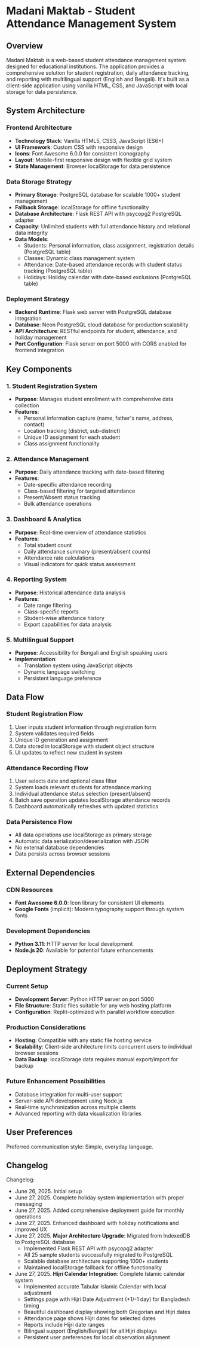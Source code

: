 # Madani Maktab - Student Attendance Management System

## Overview

Madani Maktab is a web-based student attendance management system designed for educational institutions. The application provides a comprehensive solution for student registration, daily attendance tracking, and reporting with multilingual support (English and Bengali). It's built as a client-side application using vanilla HTML, CSS, and JavaScript with local storage for data persistence.

## System Architecture

### Frontend Architecture
- **Technology Stack**: Vanilla HTML5, CSS3, JavaScript (ES6+)
- **UI Framework**: Custom CSS with responsive design
- **Icons**: Font Awesome 6.0.0 for consistent iconography
- **Layout**: Mobile-first responsive design with flexible grid system
- **State Management**: Browser localStorage for data persistence

### Data Storage Strategy
- **Primary Storage**: PostgreSQL database for scalable 1000+ student management
- **Fallback Storage**: localStorage for offline functionality
- **Database Architecture**: Flask REST API with psycopg2 PostgreSQL adapter
- **Capacity**: Unlimited students with full attendance history and relational data integrity
- **Data Models**: 
  - Students: Personal information, class assignment, registration details (PostgreSQL table)
  - Classes: Dynamic class management system
  - Attendance: Date-based attendance records with student status tracking (PostgreSQL table)
  - Holidays: Holiday calendar with date-based exclusions (PostgreSQL table)

### Deployment Strategy
- **Backend Runtime**: Flask web server with PostgreSQL database integration
- **Database**: Neon PostgreSQL cloud database for production scalability
- **API Architecture**: RESTful endpoints for student, attendance, and holiday management
- **Port Configuration**: Flask server on port 5000 with CORS enabled for frontend integration

## Key Components

### 1. Student Registration System
- **Purpose**: Manages student enrollment with comprehensive data collection
- **Features**: 
  - Personal information capture (name, father's name, address, contact)
  - Location tracking (district, sub-district)
  - Unique ID assignment for each student
  - Class assignment functionality

### 2. Attendance Management
- **Purpose**: Daily attendance tracking with date-based filtering
- **Features**:
  - Date-specific attendance recording
  - Class-based filtering for targeted attendance
  - Present/Absent status tracking
  - Bulk attendance operations

### 3. Dashboard & Analytics
- **Purpose**: Real-time overview of attendance statistics
- **Features**:
  - Total student count
  - Daily attendance summary (present/absent counts)
  - Attendance rate calculations
  - Visual indicators for quick status assessment

### 4. Reporting System
- **Purpose**: Historical attendance data analysis
- **Features**:
  - Date range filtering
  - Class-specific reports
  - Student-wise attendance history
  - Export capabilities for data analysis

### 5. Multilingual Support
- **Purpose**: Accessibility for Bengali and English speaking users
- **Implementation**: 
  - Translation system using JavaScript objects
  - Dynamic language switching
  - Persistent language preference

## Data Flow

### Student Registration Flow
1. User inputs student information through registration form
2. System validates required fields
3. Unique ID generation and assignment
4. Data stored in localStorage with student object structure
5. UI updates to reflect new student in system

### Attendance Recording Flow
1. User selects date and optional class filter
2. System loads relevant students for attendance marking
3. Individual attendance status selection (present/absent)
4. Batch save operation updates localStorage attendance records
5. Dashboard automatically refreshes with updated statistics

### Data Persistence Flow
- All data operations use localStorage as primary storage
- Automatic data serialization/deserialization with JSON
- No external database dependencies
- Data persists across browser sessions

## External Dependencies

### CDN Resources
- **Font Awesome 6.0.0**: Icon library for consistent UI elements
- **Google Fonts** (implicit): Modern typography support through system fonts

### Development Dependencies
- **Python 3.11**: HTTP server for local development
- **Node.js 20**: Available for potential future enhancements

## Deployment Strategy

### Current Setup
- **Development Server**: Python HTTP server on port 5000
- **File Structure**: Static files suitable for any web hosting platform
- **Configuration**: Replit-optimized with parallel workflow execution

### Production Considerations
- **Hosting**: Compatible with any static file hosting service
- **Scalability**: Client-side architecture limits concurrent users to individual browser sessions
- **Data Backup**: localStorage data requires manual export/import for backup

### Future Enhancement Possibilities
- Database integration for multi-user support
- Server-side API development using Node.js
- Real-time synchronization across multiple clients
- Advanced reporting with data visualization libraries

## User Preferences

Preferred communication style: Simple, everyday language.

## Changelog

Changelog:
- June 26, 2025. Initial setup
- June 27, 2025. Complete holiday system implementation with proper messaging
- June 27, 2025. Added comprehensive deployment guide for monthly operations
- June 27, 2025. Enhanced dashboard with holiday notifications and improved UX
- June 27, 2025. **Major Architecture Upgrade**: Migrated from IndexedDB to PostgreSQL database
  - Implemented Flask REST API with psycopg2 adapter
  - All 25 sample students successfully migrated to PostgreSQL
  - Scalable database architecture supporting 1000+ students
  - Maintained localStorage fallback for offline functionality
- June 27, 2025. **Hijri Calendar Integration**: Complete Islamic calendar system
  - Implemented accurate Tabular Islamic Calendar with local adjustment
  - Settings page with Hijri Date Adjustment (+1/-1 day) for Bangladesh timing
  - Beautiful dashboard display showing both Gregorian and Hijri dates
  - Attendance page shows Hijri dates for selected dates
  - Reports include Hijri date ranges
  - Bilingual support (English/Bengali) for all Hijri displays
  - Persistent user preferences for local observation alignment